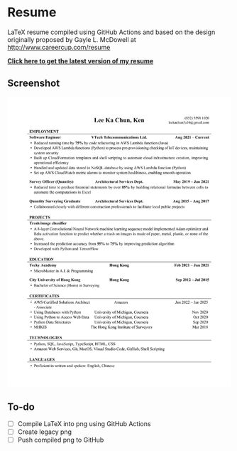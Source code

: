 # Resume
LaTeX resume compiled using GitHub Actions and based on the design originally proposed by Gayle L. McDowell at 
http://www.careercup.com/resume

<a href="https://github.com/kenlee0305/resume/releases/latest"><strong>Click here to get the latest version of my resume</strong></a>

## Screenshot
<img src="https://github.com/kenlee0305/resume/blob/main/Lee-Ka-Chun_Resume.png" width="600px"/>

## To-do
- [ ] Compile LaTeX into png using GitHub Actions
- [ ] Create legacy png
- [ ] Push compiled png to GitHub
